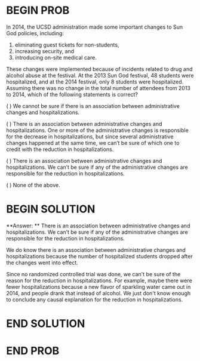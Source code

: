 # BEGIN PROB

In 2014, the UCSD administration made some important changes to Sun God policies, including:

1. eliminating guest tickets for non-students,
2. increasing security, and
3. introducing on-site medical care.
   
These changes were implemented because of incidents related to drug and alcohol abuse at the festival. At the 2013 Sun God festival, 48 students were hospitalized, and at the 2014 festival, only 8 students were hospitalized. Assuming there was no change in the total number of attendees from 2013 to 2014, which of the following statements is correct?

( ) We cannot be sure if there is an association between administrative changes and hospitalizations.

( ) There is an association between administrative changes and hospitalizations. One or more of the administrative changes is responsible for the decrease in hospitalizations, but since several administrative changes happened at the same time, we can’t be sure of which one to credit with the reduction in hospitalizations.

( ) There is an association between administrative changes and hospitalizations. We can’t be sure if any of the administrative changes are responsible for the reduction in hospitalizations.

( ) None of the above.

# BEGIN SOLUTION

**Answer: ** There is an association between administrative changes and hospitalizations. We can’t be sure if any of the administrative changes are responsible for the reduction in hospitalizations.

We do know there is an association between administrative changes and hospitalizations because the number of hospitalized students dropped after the changes went into effect. 

Since no randomized controlled trial was done, we can't be sure of the reason for the reduction in hospitalizations. For example, maybe there were fewer hospitalizations because a new flavor of sparkling water came out in 2014, and people drank that instead of alcohol. We just don't know enough to conclude any causal explanation for the reduction in hospitalizations. 


# END SOLUTION


# END PROB